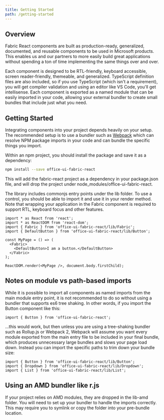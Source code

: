 ```yaml
---
title: Getting Started
path: /getting-started
---
```


## Overview

Fabric React components are built as production-ready, generalized, documented, and reusable components to be used in Microsoft products. This enables us and our partners to more easily build great applications without spending a ton of time implementing the same things over and over.

Each component is designed to be RTL-friendly, keyboard accessible, screen reader-friendly, themeable, and generalized. TypeScript definition files are also included, so if you use TypeScript (which isn't a requirement), you will get compiler validation and using an editor like VS Code, you'll get intellisense. Each component is exported as a named module that can be easily imported in your code, allowing your external bundler to create small bundles that include just what you need.

## Getting Started

Integrating components into your project depends heavily on your setup. The recommended setup is to use a bundler such as <a href='https://webpack.github.io/' target='_blank' rel='noopener noreferrer'>Webpack</a> which can resolve NPM package imports in your code and can bundle the specific things you import.

Within an npm project, you should install the package and save it as a dependency:

```bash
npm install --save office-ui-fabric-react
```

This will add the fabric-react project as a dependency in your package.json file, and will drop the project under node_modules/office-ui-fabric-react.

The library includes commonjs entry points under the lib folder. To use a control, you should be able to import it and use it in your render method. Note that wrapping your application in the Fabric component is required to support RTL, keyboard focus and other features.

```tsx
import * as React from 'react';
import * as ReactDOM from 'react-dom';
import { Fabric } from 'office-ui-fabric-react/lib/Fabric';
import { DefaultButton } from 'office-ui-fabric-react/lib/Button';

const MyPage = () => (
  <Fabric>
    <DefaultButton>I am a button.</DefaultButton>
  </Fabric>
);

ReactDOM.render(<MyPage />, document.body.firstChild);
```

## Notes on module vs path-based imports

While it is possible to import all components as named imports from the main module entry point, it is not recommended to do so without using a bundler that supports es6 tree shaking. In other words, if you import the Button component like this:

```tsx
import { Button } from 'office-ui-fabric-react';
```

...this would work, but then unless you are using a tree-shaking bundler such as Rollup.js or Webpack 2, Webpack will assume you want every module exported from the main entry file to be included in your final bundle, which produces unnecessary large bundles and slows your page load down. Instead you can import the specific paths to trim down your bundle size:

```tsx
import { Button } from 'office-ui-fabric-react/lib/Button';
import { Dropdown } from 'office-ui-fabric-react/lib/Dropdown';
import { List } from 'office-ui-fabric-react/lib/List';
```

## Using an AMD bundler like r.js

If your project relies on AMD modules, they are dropped in the lib-amd folder. You will need to set up your bundler to handle the imports correctly. This may require you to symlink or copy the folder into your pre-bundle location.
